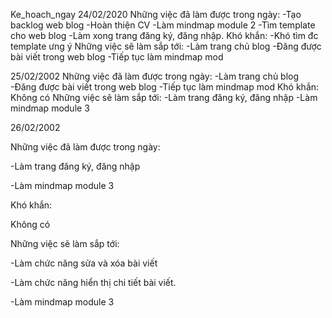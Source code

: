  Ke_hoach_ngay
24/02/2020
Những việc đã làm được trong ngày:
-Tạo backlog web blog
-Hoàn thiện CV
-Làm mindmap module 2
-Tìm template cho web blog
-Làm xong trang đăng ký, đăng nhập.
Khó khắn:
-Khó tìm đc template ưng ý
Những việc sẽ làm sắp tới:
-Làm trang chủ blog
-Đăng được bài viết trong web blog
-Tiếp tục làm mindmap mod


25/02/2002
Những việc đã làm được trong ngày:
-Làm trang chủ blog
-Đăng được bài viết trong web blog
-Tiếp tục làm mindmap mod
Khó khắn:
Không có
Những việc sẽ làm sắp tới:
-Làm trang đăng ký, đăng nhập
-Làm mindmap module 3



26/02/2002

Những việc đã làm được trong ngày:

-Làm trang đăng ký, đăng nhập

-Làm mindmap module 3

Khó khắn:

Không có

Những việc sẽ làm sắp tới:

-Làm chức năng sửa  và xóa bài viết 

-Làm chức năng hiển thị chi tiết bài viết.

-Làm mindmap module 3


